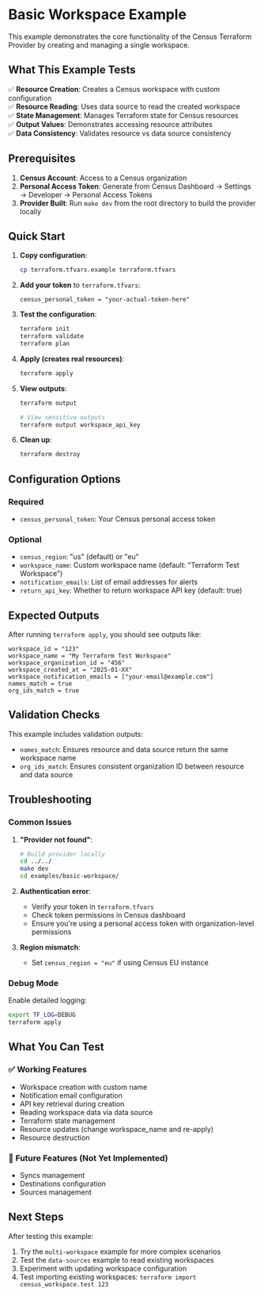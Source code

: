 # Basic Workspace Example

This example demonstrates the core functionality of the Census Terraform Provider by creating and managing a single workspace.

## What This Example Tests

✅ **Resource Creation**: Creates a Census workspace with custom configuration  
✅ **Resource Reading**: Uses data source to read the created workspace  
✅ **State Management**: Manages Terraform state for Census resources  
✅ **Output Values**: Demonstrates accessing resource attributes  
✅ **Data Consistency**: Validates resource vs data source consistency  

## Prerequisites

1. **Census Account**: Access to a Census organization
2. **Personal Access Token**: Generate from Census Dashboard → Settings → Developer → Personal Access Tokens
3. **Provider Built**: Run `make dev` from the root directory to build the provider locally

## Quick Start

1. **Copy configuration**:
   ```bash
   cp terraform.tfvars.example terraform.tfvars
   ```

2. **Add your token** to `terraform.tfvars`:
   ```hcl
   census_personal_token = "your-actual-token-here"
   ```

3. **Test the configuration**:
   ```bash
   terraform init
   terraform validate
   terraform plan
   ```

4. **Apply (creates real resources)**:
   ```bash
   terraform apply
   ```

5. **View outputs**:
   ```bash
   terraform output
   
   # View sensitive outputs
   terraform output workspace_api_key
   ```

6. **Clean up**:
   ```bash
   terraform destroy
   ```

## Configuration Options

### Required
- `census_personal_token`: Your Census personal access token

### Optional
- `census_region`: "us" (default) or "eu"
- `workspace_name`: Custom workspace name (default: "Terraform Test Workspace")
- `notification_emails`: List of email addresses for alerts
- `return_api_key`: Whether to return workspace API key (default: true)

## Expected Outputs

After running `terraform apply`, you should see outputs like:

```
workspace_id = "123"
workspace_name = "My Terraform Test Workspace"
workspace_organization_id = "456"
workspace_created_at = "2025-01-XX"
workspace_notification_emails = ["your-email@example.com"]
names_match = true
org_ids_match = true
```

## Validation Checks

This example includes validation outputs:
- `names_match`: Ensures resource and data source return the same workspace name
- `org_ids_match`: Ensures consistent organization ID between resource and data source

## Troubleshooting

### Common Issues

1. **"Provider not found"**:
   ```bash
   # Build provider locally
   cd ../../
   make dev
   cd examples/basic-workspace/
   ```

2. **Authentication error**:
   - Verify your token in `terraform.tfvars`
   - Check token permissions in Census dashboard
   - Ensure you're using a personal access token with organization-level permissions

3. **Region mismatch**:
   - Set `census_region = "eu"` if using Census EU instance

### Debug Mode

Enable detailed logging:
```bash
export TF_LOG=DEBUG
terraform apply
```

## What You Can Test

### ✅ Working Features
- Workspace creation with custom name
- Notification email configuration  
- API key retrieval during creation
- Reading workspace data via data source
- Terraform state management
- Resource updates (change workspace_name and re-apply)
- Resource destruction

### 🚧 Future Features (Not Yet Implemented)
- Syncs management  
- Destinations configuration  
- Sources management

## Next Steps

After testing this example:
1. Try the `multi-workspace` example for more complex scenarios
2. Test the `data-sources` example to read existing workspaces
3. Experiment with updating workspace configuration
4. Test importing existing workspaces: `terraform import census_workspace.test 123`